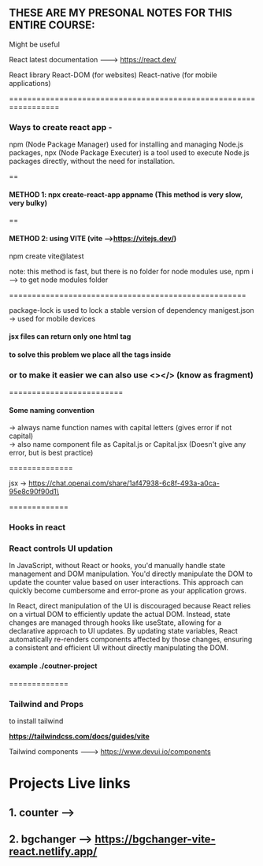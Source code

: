 
## THESE ARE MY PRESONAL NOTES FOR THIS ENTIRE COURSE:
<p>Might be useful</p>

React latest documentation ---> https://react.dev/

React library  React-DOM (for websites)
               React-native (for mobile applications)

================================================================= <br>
### Ways to create react app - 

npm (Node Package Manager) used for installing and managing Node.js packages, 
npx (Node Package Executer) is a tool used to execute Node.js packages directly, without the need for installation.

==

#### METHOD 1: npx create-react-app appname (This method is very slow, very bulky)

==

#### METHOD 2: using VITE  (vite -->https://vitejs.dev/)

npm create vite@latest

note: this method is fast, but there is no folder for node modules
      use,   npm i --> to get node modules folder

====================================================


package-lock is used to lock a stable version of dependency
manigest.json -> used for mobile devices

#### jsx files can return only one html tag
#### to solve this problem we place all the tags inside <div></div>
### or to make it easier we can also use <></> (know as fragment)


=========================

#### Some naming convention

-> always name function names with capital letters (gives error if not capital) <br>
-> also name component file as Capital.js or Capital.jsx (Doesn't give any error, but is best practice) <br>

==============

jsx -> https://chat.openai.com/share/1af47938-6c8f-493a-a0ca-95e8c90f90d1\


=============

### Hooks in react

<h3> React controls UI updation </h3>
In JavaScript, without React or hooks, you'd manually handle state management and DOM manipulation. You'd directly manipulate the DOM to update the counter value based on user interactions. This approach can quickly become cumbersome and error-prone as your application grows.

In React, direct manipulation of the UI is discouraged because React relies on a virtual DOM to efficiently update the actual DOM. Instead, state changes are managed through hooks like useState, allowing for a declarative approach to UI updates. By updating state variables, React automatically re-renders components affected by those changes, ensuring a consistent and efficient UI without directly manipulating the DOM.

 #### example ./coutner-project
=============


### Tailwind and Props

to install tailwind 

<b>https://tailwindcss.com/docs/guides/vite</b>

Tailwind components ---> https://www.devui.io/components


# Projects Live links
## 1. counter -->
## 2. bgchanger --> https://bgchanger-vite-react.netlify.app/